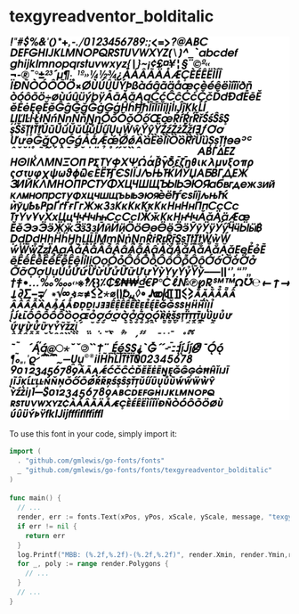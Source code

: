 # texgyreadventor_bolditalic

![texgyreadventor_bolditalic](texgyreadventor_bolditalic.png)

To use this font in your code, simply import it:

```go
import (
  . "github.com/gmlewis/go-fonts/fonts"
  _ "github.com/gmlewis/go-fonts/fonts/texgyreadventor_bolditalic"
)

func main() {
  // ...
  render, err := fonts.Text(xPos, yPos, xScale, yScale, message, "texgyreadventor_bolditalic")
  if err != nil {
    return err
  }
  log.Printf("MBB: (%.2f,%.2f)-(%.2f,%.2f)", render.Xmin, render.Ymin,render.Xmax, render.Ymax)
  for _, poly := range render.Polygons {
    // ...
  }
  // ...
}
```
